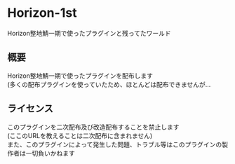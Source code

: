 # Horizon-1st
Horizon整地鯖一期で使ったプラグインと残ってたワールド

## 概要
Horizon整地鯖一期で使ったプラグインを配布します<br>
(多くの配布プラグインを使っていたため、ほとんどは配布できませんが…

## ライセンス<br>
このプラグインを二次配布及び改造配布することを禁止します<br>
(ここのURLを教えることは二次配布に含まれません)<br>
また、このプラグインによって発生した問題、トラブル等はこのプラグインの製作者は一切負いかねます
